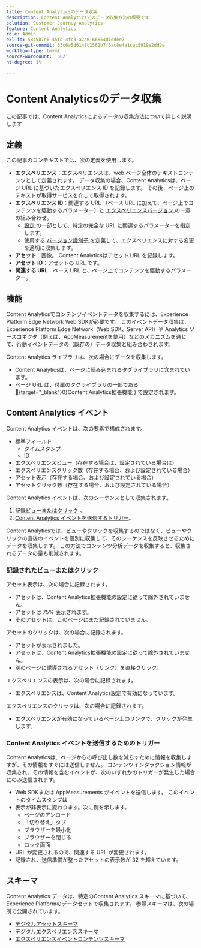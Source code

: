 ```yaml
---
title: Content Analyticsのデータ収集
description: Content Analyticsでのデータ収集方法の概要です
solution: Customer Journey Analytics
feature: Content Analytics
role: Admin
exl-id: 584587e6-45fd-4fc3-a7a6-6685481ddee7
source-git-commit: 63c6a5d6148c1562b7f6ac8e4a1cac5919e2dd2e
workflow-type: tm+mt
source-wordcount: '602'
ht-degree: 1%

---
```


# Content Analyticsのデータ収集

この記事では、Content Analyticsによるデータの収集方法について詳しく説明します

## 定義

この記事のコンテキストでは、次の定義を使用します。

* **エクスペリエンス**：エクスペリエンスは、web ページ全体のテキストコンテンツとして定義されます。 データ収集の場合、Content Analyticsは、ページ URL に基づいたエクスペリエンス ID を記録します。 その後、ページ上のテキストが取得サービスを介して取得されます。
* **エクスペリエンス ID**：関連する URL （ベース URL に加えて、ページ上でコンテンツを駆動するパラメーター）と [ エクスペリエンスバージョン ](manual.md#versioning) の一意の組み合わせ。
   * [ 設定 ](configuration.md) の一部として、特定の完全な URL に関連するパラメーターを指定します。
   * 使用する [ バージョン識別子 ](manual.md#versioning) を定義して、エクスペリエンスに対する変更を適切に収集します。
* **アセット**：画像。 Content Analyticsはアセット URL を記録します。
* **アセット ID**：アセットの URL です。
* **関連する URL**：ベース URL と、ページ上でコンテンツを駆動するパラメーター。


## 機能

Content Analyticsでコンテンツイベントデータを収集するには、Experience Platform Edge Network Web SDKが必要です。 このイベントデータ収集は、Experience Platform Edge Network（Web SDK、Server API）や Analytics ソースコネクタ（例えば、AppMeasurementを使用）などのメカニズムを通じて、行動イベントデータの（既存の）データ収集と組み合わされます。

Content Analytics ライブラリは、次の場合にデータを収集します。

* Content Analyticsは、ページに読み込まれるタグライブラリに含まれています。
* ページ URL は、付属のタグライブラリの一部である [&#128279;](https://experienceleague.adobe.com/ja/docs/experience-platform/tags/extensions/client/content-analytics/overview){target="_blank"}0&rbrace;Content Analytics拡張機能 &rbrace; で設定されます。


## Content Analytics イベント

Content Analytics イベントは、次の要素で構成されます。

* 標準フィールド
   * タイムスタンプ
   * ID
* エクスペリエンスビュー（存在する場合は、設定されている場合は）
* エクスペリエンスクリック数（存在する場合、および設定されている場合）
* アセット表示（存在する場合、および設定されている場合）
* アセットクリック数（存在する場合、および設定されている場合）

Content Analytics イベントは、次のシーケンスとして収集されます。

1. [ 記録ビューまたはクリック ](#recorded-view-or-click)。
1. [Content Analytics イベントを送信するトリガー](#trigger-to-send-a-content-analytics-event)。

Content Analyticsでは、ビューやクリックを収集するのではなく、ビューやクリックの直後のイベントを個別に収集して、そのシーケンスを反映させるためにデータを収集します。 この方法でコンテンツ分析データを収集すると、収集されるデータの量も削減されます。

### 記録されたビューまたはクリック

アセット表示は、次の場合に記録されます。

* アセットは、Content Analytics拡張機能の設定に従って除外されていません。
* アセットは 75% 表示されます。
* そのアセットは、このページにまだ記録されていません。

アセットのクリックは、次の場合に記録されます。

* アセットが表示されました。
* アセットは、Content Analytics拡張機能の設定に従って除外されていません。
* 別のページに誘導されるアセット（リンク）を直接クリック。

エクスペリエンスの表示は、次の場合に記録されます。

* エクスペリエンスは、Content Analytics設定で有効になっています。

エクスペリエンスのクリックは、次の場合に記録されます。

* エクスペリエンスが有効になっているページ上のリンクで、クリックが発生します。


### Content Analytics イベントを送信するためのトリガー

Content Analyticsは、ページからの呼び出し数を減らすために情報を収集しますが、その情報をすぐには送信しません。 コンテンツインタラクション情報が収集され、その情報を含むイベントが、次のいずれかのトリガーが発生した場合にのみ送信されます。

* Web SDKまたは AppMeasurements がイベントを送信します。 このイベントのタイムスタンプは
* 表示が非表示に変わります。次に例を示します。
   * ページのアンロード
   * 「切り替え」タブ
   * ブラウザーを最小化
   * ブラウザーを閉じる
   * ロック画面
* URL が変更されるので、関連する URL が変更されます。
* 記録され、送信準備が整ったアセットの表示数が 32 を超えています。


## スキーマ

Content Analytics データは、特定のContent Analytics スキーマに基づいて、Experience Platformのデータセットで収集されます。 参照スキーマは、次の場所で公開されています。

* [ デジタルアセットスキーマ ](https://github.com/adobe/xdm/blob/master/components/classes/digital-asset.schema.json)
* [ デジタルエクスペリエンススキーマ ](https://github.com/adobe/xdm/blob/master/components/classes/digital-experience.schema.json)
* [ エクスペリエンスイベントコンテンツスキーマ ](https://github.com/adobe/xdm/blob/master/components/fieldgroups/experience-event/experienceevent-content.schema.json)
